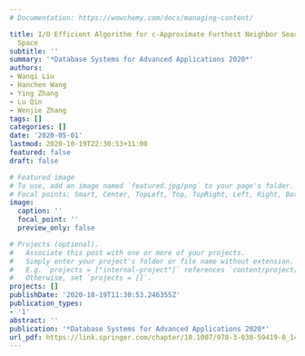 ```yaml
---
# Documentation: https://wowchemy.com/docs/managing-content/

title: I/O Efficient Algorithm for c-Approximate Furthest Neighbor Search in High-Dimensional
  Space
subtitle: ''
summary: '*Database Systems for Advanced Applications 2020*'
authors:
- Wanqi Liu
- Hanchen Wang
- Ying Zhang
- Lu Qin
- Wenjie Zhang
tags: []
categories: []
date: '2020-05-01'
lastmod: 2020-10-19T22:30:53+11:00
featured: false
draft: false

# Featured image
# To use, add an image named `featured.jpg/png` to your page's folder.
# Focal points: Smart, Center, TopLeft, Top, TopRight, Left, Right, BottomLeft, Bottom, BottomRight.
image:
  caption: ''
  focal_point: ''
  preview_only: false

# Projects (optional).
#   Associate this post with one or more of your projects.
#   Simply enter your project's folder or file name without extension.
#   E.g. `projects = ["internal-project"]` references `content/project/deep-learning/index.md`.
#   Otherwise, set `projects = []`.
projects: []
publishDate: '2020-10-19T11:30:53.246355Z'
publication_types:
- '1'
abstract: ''
publication: '*Database Systems for Advanced Applications 2020*'
url_pdf: https://link.springer.com/chapter/10.1007/978-3-030-59419-0_14
---
```

